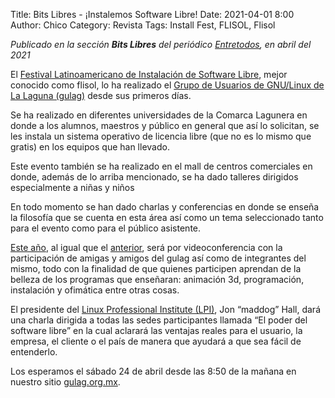 Title: Bits Libres - ¡Instalemos Software Libre!
Date: 2021-04-01 8:00
Author: Chico
Category: Revista
Tags: Install Fest, FLISOL, Flisol

_Publicado en la sección **Bits Libres** del periódico [Entretodos](http://periodicoentretodos.mx/version-impresa/), en abril del 2021_

El [Festival Latinoamericano de Instalación de Software Libre](https://flisol.info/FLISOL2021/Mexico/Torreon?highlight=%28%5CbCategoryCity%5Cb%29), mejor conocido como flisol, lo ha realizado el [Grupo de Usuarios de GNU/Linux de La Laguna (gulag)](http://www.gulag.org.mx/) desde sus primeros días.

Se ha realizado en diferentes universidades de la Comarca Lagunera en donde a los alumnos, maestros y público en general que así lo solicitan, se les instala un sistema operativo de licencia libre (que no es lo mismo que gratis) en los equipos que han llevado.

Este evento también se ha realizado en el mall de centros comerciales en donde, además de lo arriba mencionado, se ha dado talleres dirigidos especialmente a niñas y niños

En todo momento se han dado charlas y conferencias en donde se enseña la filosofía que se cuenta en esta área así como un tema seleccionado tanto para el evento como para el público asistente.

[Este año](http://www.gulag.org.mx/flisol-2021.html), al igual que el [anterior](http://www.gulag.org.mx/resumen-flisol-2020.html), será por videoconferencia con la participación de amigas y amigos del gulag así como de integrantes del mismo, todo con la finalidad de que quienes participen aprendan de la belleza de los programas que enseñaran: animación 3d, programación, instalación y ofimática entre otras cosas.

El presidente del [Linux Professional Institute (LPI)](https://www.lpi.org/), Jon “maddog” Hall, dará una charla dirigida a todas las sedes participantes llamada “El poder del software libre” en la cual aclarará las ventajas reales para el usuario, la empresa, el cliente o el país de manera que ayudará a que sea fácil de entenderlo.

Los esperamos el sábado 24 de abril desde las 8:50 de la mañana en nuestro sitio [gulag.org.mx]((http://www.gulag.org.mx/)).
